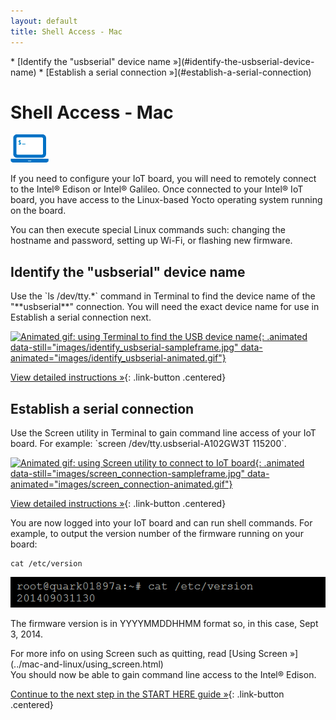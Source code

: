 ```yaml
---
layout: default
title: Shell Access - Mac
---
```


<div id="toc" markdown="1">
* [Identify the "usbserial" device name »](#identify-the-usbserial-device-name)
* [Establish a serial connection »](#establish-a-serial-connection)
</div>

# Shell Access - Mac 

![computer icon with command prompt](../images/icon-computer_shell.png)

If you need to configure your IoT board, you will need to remotely connect to the Intel® Edison or Intel® Galileo. Once connected to your Intel® IoT board, you have access to the Linux-based Yocto operating system running on the board. 

You can then execute special Linux commands such: changing the hostname and password, setting up Wi-Fi, or flashing new firmware.

<!-- <div id="related-videos" class="callout video">
[Shell Access – Mac](https://software.intel.com/en-us/videos/shell-access-mac)
</div> -->

## Identify the "usbserial" device name 

<div class="tldr" markdown="1">
Use the `ls /dev/tty.*` command in Terminal to find the device name of the "**usbserial**" connection. You will need the exact device name for use in <span class="icon bookmark">Establish a serial connection</span> next. 
</div>

[![Animated gif: using Terminal to find the USB device name](){: .animated data-still="images/identify_usbserial-sampleframe.jpg" data-animated="images/identify_usbserial-animated.gif"}](details-identify_usbserial.html)

[View detailed instructions »](details-identify_usbserial.html){: .link-button .centered}


## Establish a serial connection

<div class="tldr" markdown="1">
Use the Screen utility in Terminal to gain command line access of your IoT board. For example: `screen /dev/tty.usbserial-A102GW3T 115200`. 
</div>

[![Animated gif: using Screen utility to connect to IoT board](){: .animated data-still="images/screen_connection-sampleframe.jpg" data-animated="images/screen_connection-animated.gif"}](details-screen_connection.html)

[View detailed instructions »](details-screen_connection.html){: .link-button .centered}


<div class="callout done" markdown="1">
You are now logged into your IoT board and can run shell commands. For example, to output the version number of the firmware running on your board:

```
cat /etc/version
```

![example output after running cat command](../images/firmware_version_output.png)

The firmware version is in YYYYMMDDHHMM format so, in this case, Sept 3, 2014.
</div>

<div class="callout goto" markdown="1">
For more info on using Screen such as quitting, read [Using Screen »](../mac-and-linux/using_screen.html)
</div>


<div id="next-steps" class="callout done" markdown="1">
You should now be able to gain command line access to the Intel® Edison.

[Continue to the next step in the START HERE guide »](../../#done-shell-access){: .link-button .centered}
</div>